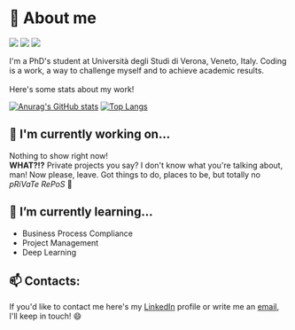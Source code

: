 # 💬 About me

<img src="https://img.shields.io/badge/macos-%23000000.svg?&style=for-the-badge&logo=macos&logoColor=white" />
<img src="https://img.shields.io/badge/visual%20studio%20code-%23007ACC.svg?&style=for-the-badge&logo=visual%20studio%20code&logoColor=white" />
<img src="https://img.shields.io/badge/python-%233776AB.svg?&style=for-the-badge&logo=python&logoColor=white" />

I'm a PhD's student at Università degli Studi di Verona, Veneto, Italy. Coding is a work, a way to challenge myself and to achieve academic results.<br><br>
Here's some stats about my work!

[![Anurag's GitHub stats](https://github-readme-stats.vercel.app/api?username=zetaemme&count_private=true&show_icons=true&theme=onedark)](https://github.com/anuraghazra/github-readme-stats)
[![Top Langs](https://github-readme-stats.vercel.app/api/top-langs/?username=zetaemme&layout=compact&theme=onedark&langs_count=8)](https://github.com/anuraghazra/github-readme-stats)

## 🔭 I'm currently working on...
<!--
<a href="https://github.com/zetaemme/b4d_p3n6u1n">
  <img align="center" src="https://github-readme-stats.vercel.app/api/pin/?username=zetaemme&repo=b4d_p3n6u1n&theme=onedark" />
</a>
-->
Nothing to show right now!<br> 
**WHAT?!?** Private projects you say? I don't know what you're talking about, man! Now please, leave. Got things to do, places to be, but totally no *pRiVaTe RePoS* 👀

## 🌱 I’m currently learning...
* Business Process Compliance
* Project Management
* Deep Learning

## 📫 Contacts:
If you'd like to contact me here's my [LinkedIn](https://www.linkedin.com/in/mattia-zorzan-72335b174/) profile or write me an [email](mailto:mattia.zorzan@gmail.com?subject=[GitHub]), I'll keep in touch! 😄

<!--
**zetaemme/zetaemme** is a ✨ _special_ ✨ repository because its `README.md` (this file) appears on your GitHub profile.

Here are some ideas to get you started:

- 🔭 I’m currently working on ...
- 🌱 I’m currently learning ...
- 👯 I’m looking to collaborate on ...
- 🤔 I’m looking for help with ...
- 💬 Ask me about ...
- 📫 How to reach me: ...
- 😄 Pronouns: ...
- ⚡ Fun fact: ...
-->
